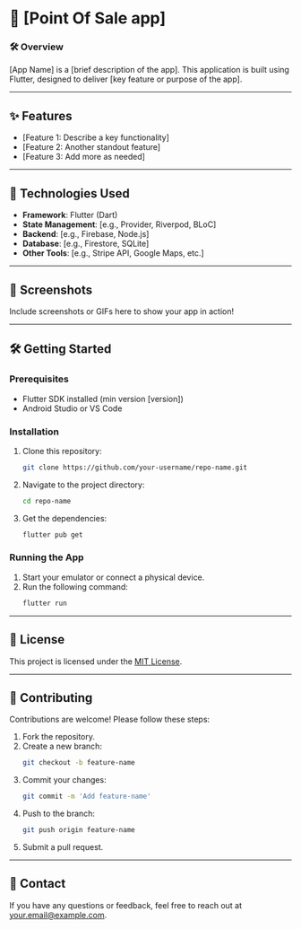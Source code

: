 
# 📱 [Point Of Sale app]  

### 🛠️ **Overview**  
[App Name] is a [brief description of the app]. This application is built using Flutter, designed to deliver [key feature or purpose of the app].  

---

## ✨ **Features**  
- [Feature 1: Describe a key functionality]  
- [Feature 2: Another standout feature]  
- [Feature 3: Add more as needed]  

---

## 🚀 **Technologies Used**  
- **Framework**: Flutter (Dart)  
- **State Management**: [e.g., Provider, Riverpod, BLoC]  
- **Backend**: [e.g., Firebase, Node.js]  
- **Database**: [e.g., Firestore, SQLite]  
- **Other Tools**: [e.g., Stripe API, Google Maps, etc.]  

---

## 📸 **Screenshots**  
Include screenshots or GIFs here to show your app in action!  

---

## 🛠️ **Getting Started**  

### Prerequisites  
- Flutter SDK installed (min version [version])  
- Android Studio or VS Code  

### Installation  
1. Clone this repository:  
   ```bash  
   git clone https://github.com/your-username/repo-name.git  
   ```  
2. Navigate to the project directory:  
   ```bash  
   cd repo-name  
   ```  
3. Get the dependencies:  
   ```bash  
   flutter pub get  
   ```  

### Running the App  
1. Start your emulator or connect a physical device.  
2. Run the following command:  
   ```bash  
   flutter run  
   ```  

---

## 📖 **License**  
This project is licensed under the [MIT License](LICENSE).  

---

## 🤝 **Contributing**  
Contributions are welcome! Please follow these steps:  
1. Fork the repository.  
2. Create a new branch:  
   ```bash  
   git checkout -b feature-name  
   ```  
3. Commit your changes:  
   ```bash  
   git commit -m 'Add feature-name'  
   ```  
4. Push to the branch:  
   ```bash  
   git push origin feature-name  
   ```  
5. Submit a pull request.  

---

## 📧 **Contact**  
If you have any questions or feedback, feel free to reach out at [your.email@example.com](mailto:your.email@example.com).  

